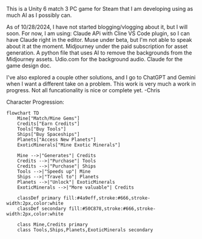 This is a Unity 6 match 3 PC game for Steam  that I am developing using as much AI as I possibly can.

As of 10/28/2024, I have not started blogging/vlogging about it, but I will soon.
For now, I am using:
Claude APi with Cline VS Code plugin, so I can have Claude right in the editor.
Muse under beta, but I'm not able to speak about it at the moment.
Midjourney under the paid subscription for asset generation.
A python file that uses AI to remove the backgrounds from the Midjourney assets.
Udio.com for the background audio. 
Claude for the game design doc.

I've also explored a couple other solutions, and I go to ChatGPT and Gemini when I want a different take on a problem.
This work is very much a work in progress.  Not all funcationality is nice or complete yet. 
-Chris

Character Progression:
```mermaid
flowchart TD
    Mine["Match/Mine Gems"]
    Credits["Earn Credits"]
    Tools["Buy Tools"]
    Ships["Buy Spaceships"]
    Planets["Access New Planets"]
    ExoticMinerals["Mine Exotic Minerals"]
    
    Mine -->|"Generates"| Credits
    Credits -->|"Purchase"| Tools
    Credits -->|"Purchase"| Ships
    Tools -->|"Speeds up"| Mine
    Ships -->|"Travel to"| Planets
    Planets -->|"Unlock"| ExoticMinerals
    ExoticMinerals -->|"More valuable"| Credits

    classDef primary fill:#4a9eff,stroke:#666,stroke-width:2px,color:white
    classDef secondary fill:#50C878,stroke:#666,stroke-width:2px,color:white
    
    class Mine,Credits primary
    class Tools,Ships,Planets,ExoticMinerals secondary
```
